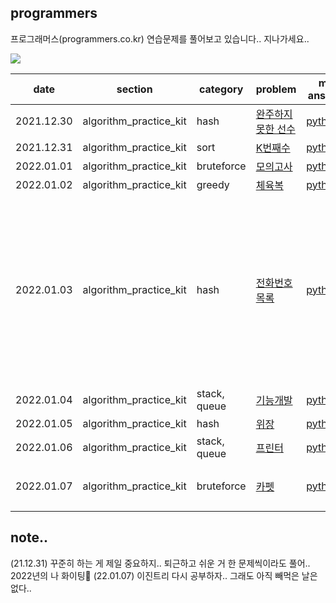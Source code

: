 ## programmers
프로그래머스(programmers.co.kr) 연습문제를 풀어보고 있습니다.. 지나가세요..

<img src="https://img.shields.io/badge/Python-3776AB?style=flat-square&logo=Python&logoColor=white">

|date|section|category|problem|my answer|memo|
|---|---|---|---|---|---|
|2021.12.30|algorithm_practice_kit|hash|[완주하지 못한 선수](https://programmers.co.kr/learn/courses/30/lessons/42576)|[python3](https://github.com/leewatermin/programmers/blob/main/coding%20test%20kit/python3/hash_1.py)||
|2021.12.31|algorithm_practice_kit|sort|[K번째수](https://programmers.co.kr/learn/courses/30/lessons/42748)|[python3](https://github.com/leewatermin/programmers/blob/main/coding%20test%20kit/python3/sort_1.py)||
|2022.01.01|algorithm_practice_kit|bruteforce|[모의고사](https://programmers.co.kr/learn/courses/30/lessons/42840)|[python3](https://github.com/leewatermin/programmers/blob/main/coding%20test%20kit/python3/bruteforce_1.py)||
|2022.01.02|algorithm_practice_kit|greedy|[체육복](https://programmers.co.kr/learn/courses/30/lessons/42862)|[python3](https://github.com/leewatermin/programmers/blob/main/coding%20test%20kit/python3/greedy_1.py)||
|2022.01.03|algorithm_practice_kit|hash|[전화번호 목록](https://programmers.co.kr/learn/courses/30/lessons/42577)|[python3](https://github.com/leewatermin/programmers/blob/main/coding%20test%20kit/python3/hash_2.py)|해시 개념 사용 사용해서 다시 풀어야겠다. 내재 sorted, sort function 어떻게 돌아가는지 확인하고..|
|2022.01.04|algorithm_practice_kit|stack, queue|[기능개발](https://programmers.co.kr/learn/courses/30/lessons/42586)|[python3](https://github.com/leewatermin/programmers/blob/main/coding%20test%20kit/python3/stack,queue_1.py)||
|2022.01.05|algorithm_practice_kit|hash|[위장](https://programmers.co.kr/learn/courses/30/lessons/42578)|[python3](https://github.com/leewatermin/programmers/blob/main/coding%20test%20kit/python3/hash_2.py)||
|2022.01.06|algorithm_practice_kit|stack, queue|[프린터](https://programmers.co.kr/learn/courses/30/lessons/42587)|[python3](https://github.com/leewatermin/programmers/blob/main/coding%20test%20kit/python3/stack,queue_2.py)||
|2022.01.07|algorithm_practice_kit|bruteforce|[카펫](https://programmers.co.kr/learn/courses/30/lessons/42842)|[python3](https://github.com/leewatermin/programmers/blob/main/coding%20test%20kit/python3/bruteforce_3.py)|.. 어거지 코드 극혐|

## note..
(21.12.31) 꾸준히 하는 게 제일 중요하지.. 퇴근하고 쉬운 거 한 문제씩이라도 풀어.. 2022년의 나 화이팅🤍
(22.01.07) 이진트리 다시 공부하자.. 그래도 아직 빼먹은 날은 없다..
